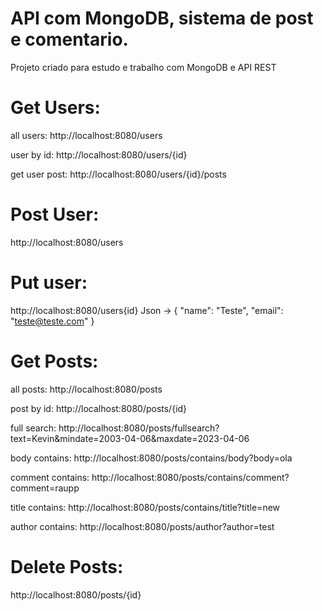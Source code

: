 # API com MongoDB, sistema de post e comentario.

Projeto criado para estudo e trabalho com MongoDB e API REST

<p align="left">
 
# Get Users:

all users:
http://localhost:8080/users

user by id:
http://localhost:8080/users/{id}

get user post:
http://localhost:8080/users/{id}/posts

# Post User:
http://localhost:8080/users

# Put user:
http://localhost:8080/users{id}
Json -> 
{
 "name": "Teste",
 "email": "teste@teste.com"
} 


# Get Posts:

all posts:
http://localhost:8080/posts

post by id:
http://localhost:8080/posts/{id}

full search:
http://localhost:8080/posts/fullsearch?text=Kevin&mindate=2003-04-06&maxdate=2023-04-06
</p>

body contains:
http://localhost:8080/posts/contains/body?body=ola

comment contains:
http://localhost:8080/posts/contains/comment?comment=raupp

title contains:
http://localhost:8080/posts/contains/title?title=new

author contains:
http://localhost:8080/posts/author?author=test

# Delete Posts: 
http://localhost:8080/posts/{id}
